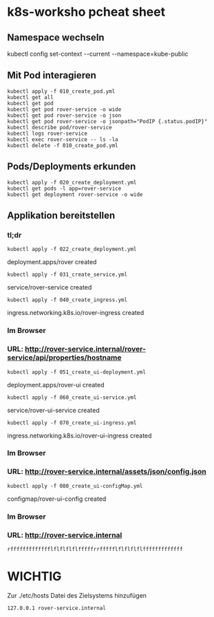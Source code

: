 # k8s-worksho pcheat sheet
## Namespace wechseln
kubectl config set-context --current --namespace=kube-public

## Mit Pod interagieren
```
kubectl apply -f 010_create_pod.yml
kubectl get all
kubectl get pod
kubectl get pod rover-service -o wide
kubectl get pod rover-service -o json
kubectl get pod rover-service -o jsonpath="PodIP {.status.podIP}"
kubectl describe pod/rover-service
kubectl logs rover-service
kubectl exec rover-service -- ls -la
kubectl delete -f 010_create_pod.yml
```

## Pods/Deployments erkunden
```
kubectl apply -f 020_create_deployment.yml
kubectl get pods -l app=rover-service
kubectl get deployment rover-service -o wide
```

## Applikation bereitstellen

### tl;dr

```
kubectl apply -f 022_create_deployment.yml
```
deployment.apps/rover created
```
kubectl apply -f 031_create_service.yml
```
service/rover-service created
```
kubectl apply -f 040_create_ingress.yml
```
ingress.networking.k8s.io/rover-ingress created

### Im Browser 
### URL: http://rover-service.internal/rover-service/api/properties/hostname

```
kubectl apply -f 051_create_ui-deployment.yml
```
deployment.apps/rover-ui created

```
kubectl apply -f 060_create_ui-service.yml
```
service/rover-ui-service created

```
kubectl apply -f 070_create_ui-ingress.yml
```
ingress.networking.k8s.io/rover-ui-ingress created

### Im Browser 
### URL: http://rover-service.internal/assets/json/config.json

```
kubectl apply -f 080_create_ui-configMap.yml
```
configmap/rover-ui-config created

### Im Browser 
### URL: http://rover-service.internal

```
rffffffffffffflflflflflfffffrrffffflflflflflfffffffffffff
```

# WICHTIG

Zur ./etc/hosts Datei des Zielsystems hinzufügen
```
127.0.0.1 rover-service.internal
```
